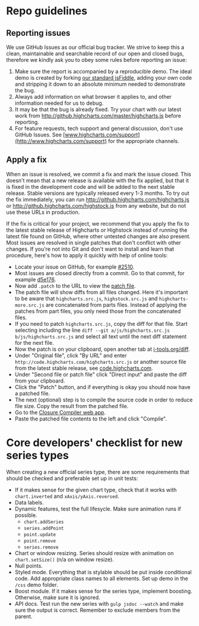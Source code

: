 
# Repo guidelines

## Reporting issues
We use GitHub Issues as our official bug tracker. We strive to keep this a clean, maintainable and searchable record of our open and closed bugs, therefore we kindly ask you to obey some rules before reporting an issue:

1. Make sure the report is accompanied by a reproducible demo. The ideal demo is created by forking [our standard jsFiddle](http://jsfiddle.net/highcharts/llexl/), adding your own code and stripping it down to an absolute minimum needed to demonstrate the bug.
2. Always add information on what browser it applies to, and other information needed for us to debug.
3. It may be that the bug is already fixed. Try your chart with our latest work from http://github.highcharts.com/master/highcharts.js before reporting.
4. For feature requests, tech support and general discussion, don't use GitHub Issues. See [www.highcharts.com/support](http://www.highcharts.com/support) for the appropriate channels.

## Apply a fix
When an issue is resolved, we commit a fix and mark the issue closed. This doesn't mean that a new release is available with the fix applied, but that it is fixed in the development code and will be added to the next stable release. Stable versions are typically released every 1-3 months. To try out the fix immediately, you can run http://github.highcharts.com/highcharts.js or http://github.highcharts.com/highstock.js from any website, but do not use these URLs in production.

If the fix is critical for your project, we recommend that you apply the fix to the latest stable release of Highcharts or Highstock instead of running the latest file found on GitHub, where other untested changes are also present. Most issues are resolved in single patches that don't conflict with other changes. If you're not into Git and don't want to install and learn that procedure, here's how to apply it quickly with help of online tools:
* Locate your issue on GitHub, for example [#2510](https://github.com/highslide-software/highcharts.com/issues/2510).
* Most issues are closed directly from a commit. Go to that commit, for example [d5e176](https://github.com/highslide-software/highcharts.com/commit/d5e176b5c01bb60402c1f6347993a818e2ab4035).
* Now add `.patch` to the URL to view the [patch file](https://github.com/highslide-software/highcharts.com/commit/d5e176b5c01bb60402c1f6347993a818e2ab4035.patch).
* The patch file will show diffs from all files changed. Here it's important to be aware that `highcharts.src.js`, `highstock.src.js` and `highcharts-more.src.js` are concatenated from parts files. Instead of applying the patches from part files, you only need those from the concatenated files.
* If you need to patch `highcharts.src.js`, copy the diff for that file. Start selecting including the line `diff --git a/js/highcharts.src.js b/js/highcharts.src.js` and select all text until the next diff statement for the next file.
* Now the patch is on your clipboard, open another tab at [i-tools.org/diff](http://i-tools.org/diff).
* Under "Original file", click "By URL" and enter `http://code.highcharts.com/highcharts.src.js` or another source file from the latest stable release, see [code.highcharts.com](http://code.highcharts.com).
* Under "Second file or patch file" click "Direct input" and paste the diff from your clipboard.
* Click the "Patch" button, and if everything is okay you should now have a patched file.
* The next (optional) step is to compile the source code in order to reduce file size. Copy the result from the patched file.
* Go to the [Closure Compiler web app](http://closure-compiler.appspot.com/home).
* Paste the patched file contents to the left and click "Compile".


# Core developers' checklist for new series types

When creating a new official series type, there are some requirements that should be checked and preferable set up in unit tests:

* If it makes sense for the given chart type, check that it works with `chart.inverted` and `xAxis/yAxis.reversed`.
* Data labels.
* Dynamic features, test the full lifesycle. Make sure animation runs if possible.
	* `chart.addSeries`
	* `series.addPoint`
	* `point.update`
	* `point.remove`
	* `series.remove`
* Chart or window resizing. Series should resize with animation on `chart.setSize()` (n/a on window resize).
* Null points. 
* Styled mode. Everything that is stylable should be put inside conditional code. Add appropriate class names to all elements. Set up demo in the `/css` demo folder.
* Boost module. If it makes sense for the series type, implement boosting. Otherwise, make sure it is ignored.
* API docs. Test run the new series with `gulp jsdoc --watch` and make sure the output is correct. Remember to exclude members from the parent.
